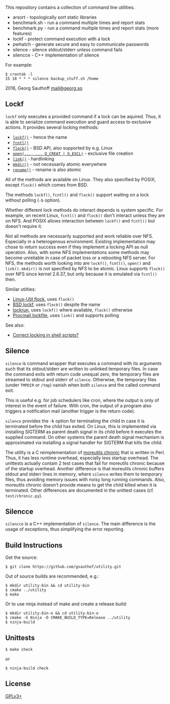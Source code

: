 This repository contains a collection of command line utilities.

- arsort       - topologically sort static libraries
- benchmark.sh - run a command multiple times and report stats
- benchmark.py - run a command multiple times and report stats (more features)
- lockf        - protect command execution with a lock
- pwhatch      - generate secure and easy to communicate passwords
- silence      - silence stdout/stderr unless command fails
- silencce     - C++ implementation of silence

For example:

    $ crontab -l
    15 10 * * * silence backup_stuff.sh /home


2016, Georg Sauthoff <mail@georg.so>


## Lockf

`lockf` only executes a provided command if a lock can be
aquired. Thus, it is able to serialize command execution and
guard access to exclusive actions. It provides several
locking methods:

- [`lockf()`][lockf] - hence the name
- [`fcntl()`][fcntl]
- [`flock()`][flock] - BSD API, also supported by e.g. Linux
- [`open(..., ... O_CREAT | O_EXCL)`][open] - exclusive file creation
- [`link()`][link] - hardlinking
- [`mkdir()`][mkdir] - not necessarily atomic everywhere
- [`rename()`][rename] - rename is also atomic

All of the methods are available on Linux. They also specified by
POSIX, except `flock()` which comes from BSD.

The methods `lockf()`, `fcntl()` and `flock()` support waiting on
a lock without polling (`-b` option).

Whether different lock methods do interact depends is system
specific. For example, on recent Linux, `fcntl()` and `flock()`
don't interact unless they are on NFS. And POSIX allows
interaction between `lockf()` and `fcntl()` but doesn't require
it.

Not all methods are necessarily supported and work reliable over
NFS. Especially in a heterogenous environment. Existing
implementation may chose to return success even if they implement
a locking API as null operation. Also, with some NFS
implementations some methods may become unreliable in case of
packet loss or a rebooting NFS server. For NFS, the methods worth
looking into are `lockf()`, `fcntl()`, `open()` and `link()`.
`mkdir()` is not specified by NFS to be atomic. Linux supports
`flock()` over NFS since kernel 2.6.37, but only because it is
emulated via `fcntl()` then.

Similar utilties:

- [Linux-Util flock][lu-flock], uses `flock()`
- [BSD lockf][bsd-lockf], uses `flock()` despite the name
- [lockrun][lockrun], uses `lockf()` where available, `flock()`
  otherwise
- [Procmail lockfile][lockfile], uses `link()` and supports polling

See also:

- [Correct locking in shell scripts?][1]

## Silence

`silence` is command wrapper that executes a command with its
arguments such that its stdout/stderr are written to unlinked
temporary files. In case the command exits with return code
unequal zero, the temporary files are streamed to stdout and
stderr of `silence`. Otherwise, the temporary files (under `TMPDIR`
or `/tmp`) vanish when both `silence` and the called command exit.

This is useful e.g. for job schedulers like cron, where
the output is only of interest in the event of failure. With
cron, the output of a program also triggers a notification mail
(another trigger is the return code).

`silence` provides the -k option for terminating the child in case
it is terminated before the child has exited. On Linux, this is
implemented via installing SIGTERM as parent death signal in its
child before it executes the supplied command. On other systems
the parent death signal mechanism  is approximated via installing
a signal handler for SIGTERM that kills the child.

The utility is a C reimplementation of [moreutils
chronic][moreutils] that is written in Perl. Thus, it has less
runtime overhead, especially less startup overhead.  The
unittests actually contain 2 test cases that fail for moreutils
chronic because of the startup overhead. Another difference is
that moreutils chronic buffers stdout and stderr lines in memory,
where `silence` writes them to temporary files, thus avoiding
memory issues with noisy long running commands. Also, moreutils
chronic doesn't provide means to get the child killed when it is
terminated. Other differences are documented in the unittest
cases (cf.  `test/chronic.py`).

## Silencce

`silencce` is a C++ implementation of `silence`. The main difference
is the usage of exceptions, thus simplifying the error reporting.

## Build Instructions

Get the source:

    $ git clone https://github.com/gsauthof/utility.git

Out of source builds are recommended, e.g.:

    $ mkdir utility-bin && cd utility-bin
    $ cmake ../utility
    $ make

Or to use ninja instead of make and create a release build:

    $ mkdir utility-bin-o && cd utility-bin-o
    $ cmake -G Ninja -D CMAKE_BUILD_TYPE=Release ../utility
    $ ninja-build

## Unittests

    $ make check

or

    $ ninja-build check

## License

[GPLv3+][gpl]

[1]: http://unix.stackexchange.com/questions/22044/correct-locking-in-shell-scripts
[bsd-lockf]: https://www.freebsd.org/cgi/man.cgi?query=lockf
[gpl]: https://www.gnu.org/licenses/gpl.html
[fcntl]: http://man7.org/linux/man-pages/man2/fcntl.2.html
[flock]: http://man7.org/linux/man-pages/man2/flock.2.html
[link]: http://man7.org/linux/man-pages/man2/link.2.html
[lockf]: http://man7.org/linux/man-pages/man3/lockf.3.html
[lockfile]: http://linux.die.net/man/1/lockfile
[lockrun]: http://www.unixwiz.net/tools/lockrun.html
[lu-flock]: http://linux.die.net/man/1/flock
[mkdir]: http://man7.org/linux/man-pages/man2/mkdir.2.html
[moreutils]: the://joeyh.name/code/moreutils/
[open]: http://man7.org/linux/man-pages/man2/open.2.html
[rename]: http://man7.org/linux/man-pages/man2/rename.2.html

